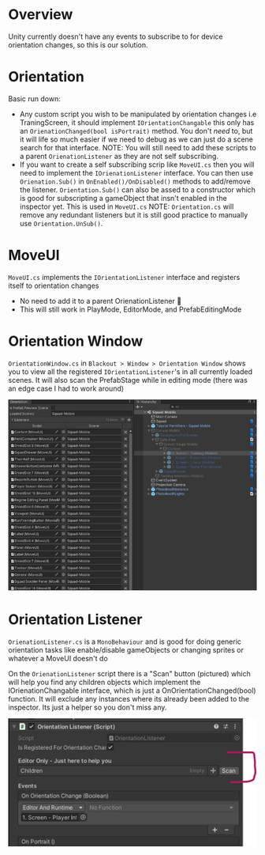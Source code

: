 # Overview
Unity currently doesn't have any events to subscribe to for device orientation changes, so this is our solution. 


# Orientation

Basic run down:
- Any custom script you wish to be manipulated by orientation changes i.e TraningScreen, it should implement `IOrientationChangable` this only has an `OrienationChanged(bool isPortrait)` method. You don't *need* to, but it will life so much easier if we need to debug as we can just do a scene search for that interface. 
NOTE: You will still need to add these scripts to a parent `OrienationListener` as they are not self subscribing.
- If you want to create a self subscribing scrip like `MoveUI.cs` then you will need to implement the `IOrienationListener` interface. You can then use `Orienation.Sub()` in `OnEnabled()/OnDisabled()` methods to add/remove the listener. `Orientation.Sub()` can also be assed to a constructor which is good for subscripting a gameObject that insn't enabled in the inspector yet. This is used in `MoveUI.cs`
NOTE: `Orientation.cs` will remove any redundant listeners but it is still good practice to manually use `Orientation.UnSub()`.


# MoveUI

`MoveUI.cs` implements the `IOrientationListener` interface and registers itself to orientation changes
- No need to add it to a parent OrienationListener :champagne: 
- This will still work in PlayMode, EditorMode, and PrefabEditingMode


# Orientation Window

`OrientationWindow.cs` in `Blackout > Window > Orientation Window` shows you to view all the registered `IOrientationListener`'s in all currently loaded scenes. It will also scan the PrefabStage while in editing mode (there was an edge case I had to work around)

![](/images/orientation-window.gif)

# Orientation Listener

`OrienationListener.cs` is a `MonoBehaviour` and is good for doing generic orientation tasks like enable/disable gameObjects or changing sprites or whatever a MoveUI doesn't do

On the `OrienationListener` script there is a "Scan" button (pictured) which will help you find any children objects which implement the IOrienationChangable interface, which is just a OnOrientationChanged(bool) function. It will exclude any instances where its already been added to the inspector. Its just a helper so you don't miss any.

![](/images/orientation-script.png)

